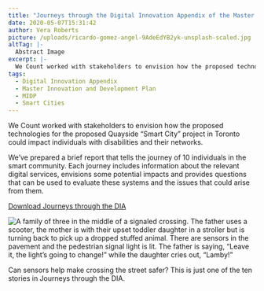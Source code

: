 ```yaml
---
title: "Journeys through the Digital Innovation Appendix of the Master Innovation and Development Plan"
date: 2020-05-07T15:31:42
author: Vera Roberts
picture: /uploads/ricardo-gomez-angel-9AdeEdYB2yk-unsplash-scaled.jpg
altTag: |-
  Abstract Image
excerpt: |-
  We Count worked with stakeholders to envision how the proposed technologies for the proposed Quayside “Smart City” project in Toronto could impact individuals with disabilities and their networks.…
tags:
  - Digital Innovation Appendix
  - Master Innovation and Development Plan
  - MIDP
  - Smart Cities
---
```

We Count worked with stakeholders to envision how the proposed technologies for the proposed Quayside “Smart City” project in Toronto could impact individuals with disabilities and their networks.

We’ve prepared a brief report that tells the journey of 10 individuals in the smart community. Each journey includes information about the relevant digital services, envisions some potential impacts and provides questions that can be used to evaluate these systems and the issues that could arise from them.

[Download Journeys through the DIA](/uploads/MIDP-DIA-Evaluation-Journeys-2020_web-Final_accessible.pdf)

![A family of three in the middle of a signaled crossing. The father uses a scooter, the mother is with their upset toddler daughter in a stroller but is turning back to pick up a dropped stuffed animal. There are sensors in the pavement and the pedestrian signal light is lit. The father is saying, “Leave it, the light’s going to change!” while the daughter cries out, “Lamby!”](/uploads/1_lamby-995x1024.png)

Can sensors help make crossing the street safer? This is just one of the ten stories in Journeys through the DIA.
